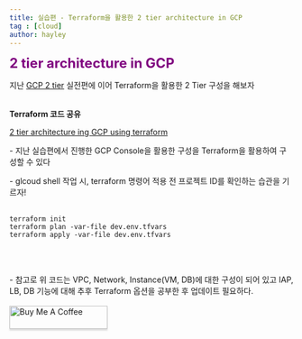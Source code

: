 ```yaml
---
title: 실습편 - Terraform을 활용한 2 tier architecture in GCP
tag : [cloud]
author: hayley
---
```


<font size="5" color="purple"><b>2 tier architecture in GCP</b></font>
<p> 지난 <a href="https://hayleyshim.github.io/blog/gcp2"> GCP 2 tier</a> 실전편에 이어 Terraform을 활용한 2 Tier 구성을 해보자
<br>
<br>  
<p><b>Terraform 코드 공유</b>
<p><a href="https://github.com/hayleyshim/gcp-demo.git">2 tier architecture ing GCP using terraform</a>
<p>- 지난 실습편에서 진행한 GCP Console을 활용한 구성을 Terraform을 활용하여 구성할 수 있다
<p>- glcoud shell 작업 시, terraform 명령어 적용 전 프로젝트 ID를 확인하는 습관을 기르자!   
<br>
<br>
<p><pre><code>terraform init
terraform plan -var-file dev.env.tfvars
terraform apply -var-file dev.env.tfvars
</code></pre>
<br>
<br>  
<p>- 참고로 위 코드는 VPC, Network, Instance(VM, DB)에 대한 구성이 되어 있고 IAP, LB, DB 기능에 대해 추후 Terraform 옵션을 공부한 후 업데이트 필요하다.
<br>
<br>  
<a href="https://www.buymeacoffee.com/yhshim17" target="_blank"><img src="https://www.buymeacoffee.com/assets/img/custom_images/orange_img.png" alt="Buy Me A Coffee" style="height: 41px !important;width: 174px !important;box-shadow: 0px 3px 2px 0px rgba(190, 190, 190, 0.5) !important;-webkit-box-shadow: 0px 3px 2px 0px rgba(190, 190, 190, 0.5) !important;" ></a>


